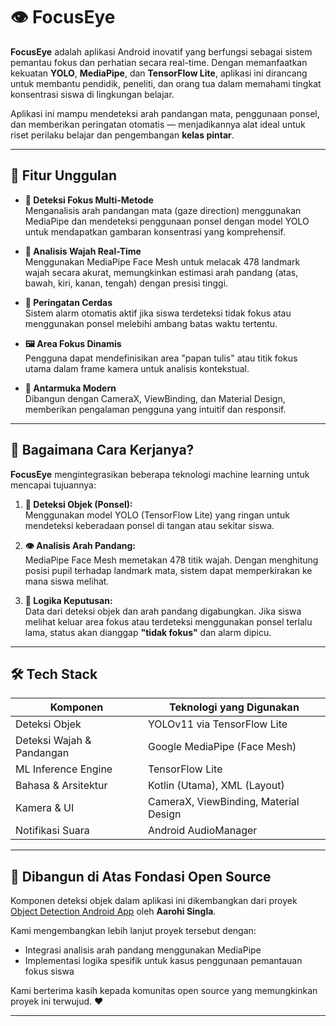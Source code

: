 # 👁️ FocusEye

**FocusEye** adalah aplikasi Android inovatif yang berfungsi sebagai sistem pemantau fokus dan perhatian secara real-time. Dengan memanfaatkan kekuatan **YOLO**, **MediaPipe**, dan **TensorFlow Lite**, aplikasi ini dirancang untuk membantu pendidik, peneliti, dan orang tua dalam memahami tingkat konsentrasi siswa di lingkungan belajar.

Aplikasi ini mampu mendeteksi arah pandangan mata, penggunaan ponsel, dan memberikan peringatan otomatis — menjadikannya alat ideal untuk riset perilaku belajar dan pengembangan **kelas pintar**.

---

## 🚀 Fitur Unggulan

- **🎯 Deteksi Fokus Multi-Metode**  
  Menganalisis arah pandangan mata (gaze direction) menggunakan MediaPipe dan mendeteksi penggunaan ponsel dengan model YOLO untuk mendapatkan gambaran konsentrasi yang komprehensif.

- **🧍 Analisis Wajah Real-Time**  
  Menggunakan MediaPipe Face Mesh untuk melacak 478 landmark wajah secara akurat, memungkinkan estimasi arah pandang (atas, bawah, kiri, kanan, tengah) dengan presisi tinggi.

- **🔔 Peringatan Cerdas**  
  Sistem alarm otomatis aktif jika siswa terdeteksi tidak fokus atau menggunakan ponsel melebihi ambang batas waktu tertentu.

- **🖼️ Area Fokus Dinamis**  
  Pengguna dapat mendefinisikan area "papan tulis" atau titik fokus utama dalam frame kamera untuk analisis kontekstual.

- **🎨 Antarmuka Modern**  
  Dibangun dengan CameraX, ViewBinding, dan Material Design, memberikan pengalaman pengguna yang intuitif dan responsif.

---

## 🧠 Bagaimana Cara Kerjanya?

**FocusEye** mengintegrasikan beberapa teknologi machine learning untuk mencapai tujuannya:

1. **📱 Deteksi Objek (Ponsel):**  
   Menggunakan model YOLO (TensorFlow Lite) yang ringan untuk mendeteksi keberadaan ponsel di tangan atau sekitar siswa.

2. **👁️ Analisis Arah Pandang:**  
   MediaPipe Face Mesh memetakan 478 titik wajah. Dengan menghitung posisi pupil terhadap landmark mata, sistem dapat memperkirakan ke mana siswa melihat.

3. **🧩 Logika Keputusan:**  
   Data dari deteksi objek dan arah pandang digabungkan. Jika siswa melihat keluar area fokus atau terdeteksi menggunakan ponsel terlalu lama, status akan dianggap **"tidak fokus"** dan alarm dipicu.

---

## 🛠️ Tech Stack

| Komponen               | Teknologi yang Digunakan                  |
|------------------------|------------------------------------------|
| Deteksi Objek          | YOLOv11 via TensorFlow Lite              |
| Deteksi Wajah & Pandangan | Google MediaPipe (Face Mesh)          |
| ML Inference Engine    | TensorFlow Lite                          |
| Bahasa & Arsitektur    | Kotlin (Utama), XML (Layout)             |
| Kamera & UI            | CameraX, ViewBinding, Material Design    |
| Notifikasi Suara       | Android AudioManager                     |

---

## 🌱 Dibangun di Atas Fondasi Open Source

Komponen deteksi objek dalam aplikasi ini dikembangkan dari proyek [Object Detection Android App](https://github.com/AarohiSingla/Object-Detection-Android-App) oleh **Aarohi Singla**.

Kami mengembangkan lebih lanjut proyek tersebut dengan:
- Integrasi analisis arah pandang menggunakan MediaPipe
- Implementasi logika spesifik untuk kasus penggunaan pemantauan fokus siswa

Kami berterima kasih kepada komunitas open source yang memungkinkan proyek ini terwujud. ❤️

---
